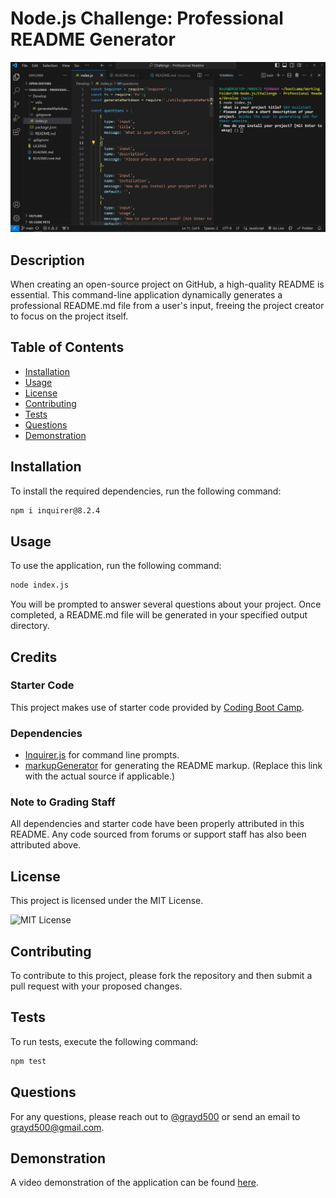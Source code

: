 # Node.js Challenge: Professional README Generator

![App Usage Image](/Develop/images/PRG%20Screenshot.jpg)

## Description

When creating an open-source project on GitHub, a high-quality README is essential. This command-line application dynamically generates a professional README.md file from a user's input, freeing the project creator to focus on the project itself.

## Table of Contents

- [Installation](#installation)
- [Usage](#usage)
- [License](#license)
- [Contributing](#contributing)
- [Tests](#tests)
- [Questions](#questions)
- [Demonstration](#demonstration)

## Installation

To install the required dependencies, run the following command:

```bash
npm i inquirer@8.2.4
```

## Usage

To use the application, run the following command:

```bash
node index.js
```

You will be prompted to answer several questions about your project. Once completed, a README.md file will be generated in your specified output directory.

## Credits

### Starter Code

This project makes use of starter code provided by [Coding Boot Camp](https://github.com/coding-boot-camp/potential-enigma).

### Dependencies

- [Inquirer.js](https://www.npmjs.com/package/inquirer) for command line prompts.
- [markupGenerator](https://example.com/link-to-markupGenerator) for generating the README markup. (Replace this link with the actual source if applicable.)

### Note to Grading Staff

All dependencies and starter code have been properly attributed in this README. Any code sourced from forums or support staff has also been attributed above.

## License

This project is licensed under the MIT License.

![MIT License](https://img.shields.io/badge/License-MIT-blue)

## Contributing

To contribute to this project, please fork the repository and then submit a pull request with your proposed changes.

## Tests

To run tests, execute the following command:

```bash
npm test
```

## Questions

For any questions, please reach out to [@grayd500](https://github.com/grayd500) or send an email to grayd500@gmail.com.

## Demonstration

A video demonstration of the application can be found [here](https://share.vidyard.com/watch/ydU95PQXN7u7F9fWbK42H7?).

